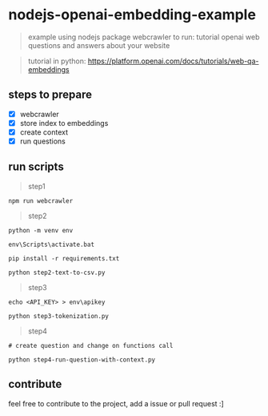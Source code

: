 # nodejs-openai-embedding-example

 > example using nodejs package webcrawler to run: tutorial openai web questions and answers about your website

 > tutorial in python: https://platform.openai.com/docs/tutorials/web-qa-embeddings

## steps to prepare

 * [x] webcrawler
 * [x] store index to embeddings
 * [x] create context
 * [x] run questions

## run scripts

 > step1

 ``npm run webcrawler``

 > step2

 ```
 python -m venv env

 env\Scripts\activate.bat

 pip install -r requirements.txt

 python step2-text-to-csv.py
 ```

 > step3

 ```
 echo <API_KEY> > env\apikey

 python step3-tokenization.py
 ```

 > step4

 ```
 # create question and change on functions call

 python step4-run-question-with-context.py
 ```

## contribute

 feel free to contribute to the project, add a issue or pull request :]
